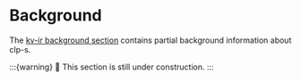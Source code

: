 # Background

The [kv-ir background section](../design-kv-ir-streams/background.md) contains partial background
information about clp-s.

:::{warning}
🚧 This section is still under construction.
:::
